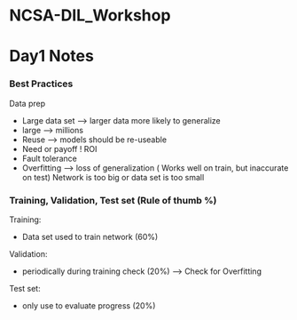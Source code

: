 # NCSA-DIL_Workshop

# Day1 Notes

### Best Practices

Data prep
- Large data set --> larger data more likely to generalize
- large --> millions
- Reuse --> models should be re-useable
- Need or payoff ! ROI
- Fault tolerance
- Overfitting --> loss of generalization ( Works well on train, but inaccurate on test)
Network is too big or data set is too small

### Training, Validation, Test set (Rule of thumb %)

Training:
- Data set used to train network (60%)

Validation:
- periodically during training check (20%) --> Check for Overfitting

Test set:
- only use to evaluate progress (20%)
